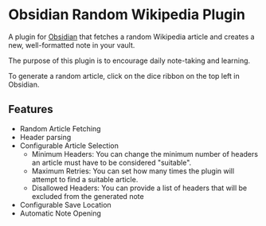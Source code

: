 # Obsidian Random Wikipedia Plugin 

A plugin for [Obsidian](https://obsidian.md/) that fetches a random Wikipedia article and creates a new, well-formatted note in your vault.

The purpose of this plugin is to encourage daily note-taking and learning.

To generate a random article, click on the dice ribbon on the top left in Obsidian.

## Features

- Random Article Fetching
- Header parsing
- Configurable Article Selection
  - Minimum Headers: You can change the minimum number of headers an article must have to be considered "suitable".
  - Maximum Retries: You can set how many times the plugin will attempt to find a suitable article.
  - Disallowed Headers: You can provide a list of headers that will be excluded from the generated note
- Configurable Save Location
- Automatic Note Opening
